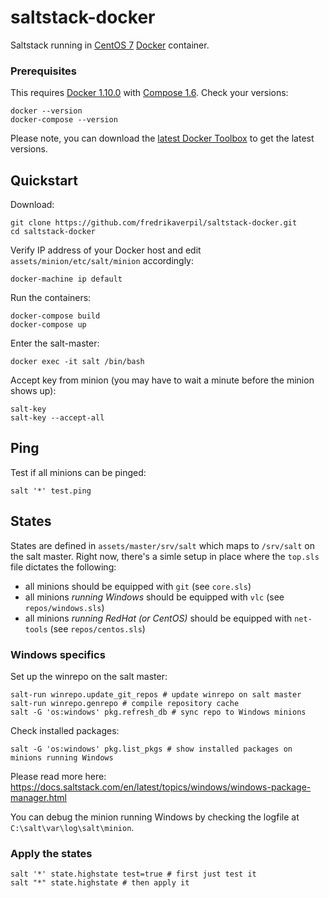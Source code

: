 # saltstack-docker
Saltstack running in [CentOS 7](https://www.centos.org) [Docker](https://www.docker.com) container.

### Prerequisites

This requires [Docker 1.10.0](https://github.com/docker/docker/releases) with [Compose 1.6](https://github.com/docker/compose/releases). Check your versions:

    docker --version
    docker-compose --version

Please note, you can download the [latest Docker Toolbox](https://github.com/docker/toolbox/releases) to get the latest versions.


## Quickstart

Download:

    git clone https://github.com/fredrikaverpil/saltstack-docker.git
    cd saltstack-docker


Verify IP address of your Docker host and edit `assets/minion/etc/salt/minion` accordingly:

    docker-machine ip default

Run the containers:

    docker-compose build
    docker-compose up

Enter the salt-master:

    docker exec -it salt /bin/bash

Accept key from minion (you may have to wait a minute before the minion shows up):

    salt-key
    salt-key --accept-all


## Ping

Test if all minions can be pinged:

    salt '*' test.ping


## States

States are defined in `assets/master/srv/salt` which maps to `/srv/salt` on the salt master. Right now, there's a simle setup in place where the `top.sls` file dictates the following:

- all minions should be equipped with `git` (see `core.sls`)
- all minions _running Windows_ should be equipped with `vlc` (see `repos/windows.sls`)
- all minions _running RedHat (or CentOS)_ should be equipped with `net-tools` (see `repos/centos.sls`)


### Windows specifics

Set up the winrepo on the salt master:

    salt-run winrepo.update_git_repos # update winrepo on salt master
    salt-run winrepo.genrepo # compile repository cache
    salt -G 'os:windows' pkg.refresh_db # sync repo to Windows minions

Check installed packages:

    salt -G 'os:windows' pkg.list_pkgs # show installed packages on minions running Windows

Please read more here: https://docs.saltstack.com/en/latest/topics/windows/windows-package-manager.html

You can debug the minion running Windows by checking the logfile at `C:\salt\var\log\salt\minion`.


### Apply the states

    salt '*' state.highstate test=true # first just test it
    salt "*" state.highstate # then apply it

